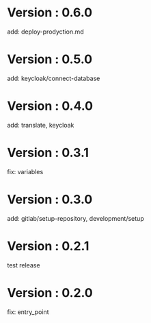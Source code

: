 # Version : 0.6.0

add: deploy-prodyction.md

# Version : 0.5.0

add: keycloak/connect-database

# Version : 0.4.0

add: translate, keycloak

# Version : 0.3.1

fix: variables

# Version : 0.3.0

add: gitlab/setup-repository, development/setup

# Version : 0.2.1

test release

# Version : 0.2.0

fix: entry_point

